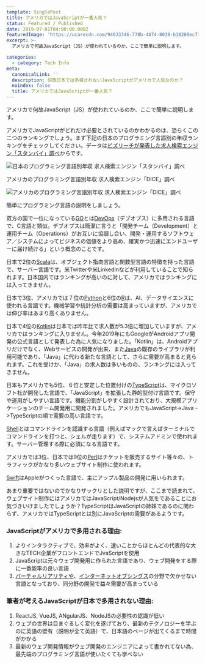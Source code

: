 ```yaml
---
template: SinglePost
title: アメリカではJavaScriptが一番人気？
status: Featured / Published
date: 2019-07-01T04:00:00.000Z
featuredImage: 'https://ucarecdn.com/94633346-778b-4474-8039-b18280ec73a3/'
excerpt: >-
  アメリカで何故JavaScript（JS）が使われているのか、ここで簡単に説明します。

categories:
  - category: Tech Info
meta:
  canonicalLink: ''
  description: 何故日本では多様されないJavaScriptがアメリカで人気なのか？
  noindex: false
  title: アメリカではJavaScriptが一番人気？
---
```


アメリカで何故JavaScript（JS）が使われているのか、ここで簡単に説明します。

アメリカでJavaScriptがどれだけ必要とされているのかわかるのは、恐らくこの二つのランキングでしょう。まず下記の日本のプログラミング言語別の年収ランキングをチェックしてください。データは[ビズリーチが発表した求人検索エンジン「スタンバイ」調べ](https://www.bizreach.co.jp/pressroom/pressrelease/2018/0807.html)からです。

![日本のプログラミング言語別年収 求人検索エンジン「スタンバイ」調べ](https://ucarecdn.com/108c5306-dbb7-4ba0-aa41-52c5556c6f52/ "プログラミング言語別年収")

アメリカのプログラミング言語別年収 求人検索エンジン「DICE」調べ

![アメリカのプログラミング言語別年収 求人検索エンジン「DICE」調べ](https://ucarecdn.com/37ffac8c-46e1-45d1-a9cf-7f320a9967cc/ "アメリカのプログラミング言語別年収 求人検索エンジン「DICE」調べ")

簡単にプログラミング言語の説明をしましょう。

双方の国で一位になっている[GO](https://ja.wikipedia.org/wiki/Perl)とは[DevOps](https://ja.wikipedia.org/wiki/DevOps)（デブオプス）に多用される言語で、C言語と類似。デブオプスは簡潔に言うと「開発チーム（Development）と運用チーム（Operations）がお互いに協調し合い、開発・運用するソフトウェア／システムによってビジネスの価値をより高め、確実かつ迅速にエンドユーザーに届け続ける」という概念のことです。

日本で2位の[Scala](https://ja.wikipedia.org/wiki/Scala)は、オブジェクト指向言語と関数型言語の特徴を持った言語で、サーバー言語です。米Twitterや米LinkedInなどが利用していることで知られます。日本国内ではランキングが高いのに対して、アメリカではランキングには入ってきません。

日本で3位、アメリカでは７位の[Python](https://ja.wikipedia.org/wiki/Python)と6位の[R](https://ja.wikipedia.org/wiki/R%E8%A8%80%E8%AA%9E)は、AI、データサイエンスに使われる言語です。機械学習や統計分析の需要は高まっていますが、アメリカでは伸び率はあまり高くありません。

日本で4位の[Kotlin](https://ja.wikipedia.org/wiki/Kotlin)は日本では昨年比で求人数が5.3倍に増加していますが、アメリカではランキングに入りません。今年2019年にもGoogleがAndroidアプリ開発の公式言語として発表した為に人気になりました。「Kotlin」は、Androidアプリだけでなく、Webサービスの開発が出来、また[Java](https://ja.wikipedia.org/wiki/Java)の既存のライブラリが利用可能であり、「Java」に代わる新たな言語として、さらに需要が高まると見られます。これを受けか、「Java」の求人数は多いものの、ランキングには入ってきません。

日本もアメリカでも5位、６位と安定した位置付けの[TypeScript](https://ja.wikipedia.org/wiki/TypeScript)は、マイクロソフト社が開発した言語で、「JavaScript」を拡張した静的型付け言語です。保守や運用がしやすい言語です。機能分割がしやすく設計されており、大規模アプリケーションのチーム開発用に開発されました。アメリカでもJavaScript->Java ->TypeScriptの順で需要の高い言語です。

[Shell](https://ja.wikipedia.org/wiki/%E3%82%B7%E3%82%A7%E3%83%AB)とはコマンドラインを認識する言語（例えばマックで言えばターミナルでコマンドラインを打つと、シェルが走ります）で、システムアドミンで使われます。サーバー管理する際に必須になる言語です。

アメリカでは3位、日本では9位の[Perl](https://ja.wikipedia.org/wiki/Perl)はチケットを販売するサイト等々の、トラフィックがかなり多いウェブサイト制作に使われます。

[Swift](https://ja.wikipedia.org/wiki/Swift_(%E3%83%97%E3%83%AD%E3%82%B0%E3%83%A9%E3%83%9F%E3%83%B3%E3%82%B0%E8%A8%80%E8%AA%9E))はAppleがつくった言語で、主にアップル製品の開発に用いられます。

あまり重要ではないのでかなりザックリとした説明ですが、ここまで読まれて、ウェブサイト制作にはアメリカではJavaScript/Nodejsが人気をであることにお気づきいけましたでしょうか？TypeScriptはJavaScriptの姉妹であるのに関わらず、アメリカではTypeScriptとは別にJavaScriptの需要があるようです。

### JavaScriptがアメリカで多用される理由:

1. よりインタラクティブで、効率がよく、速いことからほとんどの代表的な大きなTECH企業がフロントエンドでJvaScriptを使用
2. JavaScriptは元々ウェブ開発用に作られた言語であり、ウェブ開発をする際に一番能率の良い言語
3. [バーチャルリアリティや](https://ja.wikipedia.org/wiki/%E3%83%90%E3%83%BC%E3%83%81%E3%83%A3%E3%83%AB%E3%83%BB%E3%83%AA%E3%82%A2%E3%83%AA%E3%83%86%E3%82%A3)、[インターネットオブシングス](https://ja.wikipedia.org/wiki/%E3%83%A2%E3%83%8E%E3%81%AE%E3%82%A4%E3%83%B3%E3%82%BF%E3%83%BC%E3%83%8D%E3%83%83%E3%83%88)の分野で欠かせない言語となっており、同分野の開発で益々需要が高まっている

### 筆者が考えるJavaScriptが日本で多用されない理由:

1. ReactJS, VueJS, ANgularJS、NodeJSの必要性の認識が低い
2. ウェブの世界は目まぐるしく変化を遂げており、最新のテクノロジーを学ぶのに英語の壁有（説明が全て英語）で、日本語のページが出てくるまで時間がかかる
3. 最新のウェブ開発情報がウェブ開発のエンジニアによって書かれてない為、最先端のプログラミング言語が使いたくても学べない
